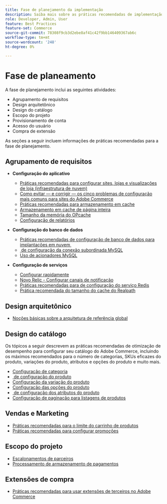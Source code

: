 ```yaml
---
title: Fase de planejamento da implementação
description: Saiba mais sobre as práticas recomendadas de implementação para a fase de planejamento de projetos da Adobe Commerce.
role: Developer, Admin, User
feature: Best Practices
feature-set: Commerce
source-git-commit: 78308f9cb3d2ebe8af41c42f9bb146409367ab6c
workflow-type: tm+mt
source-wordcount: '248'
ht-degree: 0%

---
```



# Fase de planeamento

A fase de planejamento inclui as seguintes atividades:

- Agrupamento de requisitos
- Design arquitetônico
- Design do catálogo
- Escopo do projeto
- Provisionamento de conta
- Acesso do usuário
- Compra de extensão

As seções a seguir incluem informações de práticas recomendadas para a fase de planejamento.

## Agrupamento de requisitos

- **Configuração do aplicativo**
   - [Práticas recomendadas para configurar sites, lojas e visualizações de loja (infraestrutura de nuvem)](sites-stores-store-views.md)
   - [Como evitar — e corrigir — os cinco problemas de configuração mais comuns para sites do Adobe Commerce](https://business.adobe.com/blog/how-to/usual-suspects-five-configuration-fixes-maximize-your-peak-sales)
   - [Práticas recomendadas para armazenamento em cache](https://docs.magento.com/user-guide/system/cache-management.html#best-practices-for-caching)
   - [Armazenamento em cache de página inteira](https://developer.adobe.com/commerce/php/development/cache/page/public-content/)
   - [Tamanho da memória do OPcache](opcache-memory-size.md)
   - [Configuração de relatórios](reporting-configuration.md)

- **Configuração do banco de dados**
   - [Práticas recomendadas de configuração de banco de dados para implantações em nuvem &#x200B;](database-on-cloud.md)
   - [&#x200B; de configuração da conexão subordinada MySQL](configure-mysql-slave-connection-on-cloud.md)
   - [Uso de acionadores MySQL](mysql-triggers-usage.md)

- **Configuração de serviços**
   - [Configurar rapidamente](https://devdocs.magento.com/cloud/cdn/configure-fastly.html)
   - [Novo Relic - Configurar canais de notificação](https://devdocs.magento.com/cloud/project/new-relic.html#configure-notification-channels)
   - [Práticas recomendadas para &#x200B; de configuração do serviço Redis](redis-service-configuration.md)
   - [Prática recomendada do tamanho do cache do Realpath](realpath-cache-size.md)

## **Design arquitetônico**

<!--Asset not yet integrated
- [GRA Architecture examples](https://wiki.corp.adobe.com/x/kD4ykw)
-->
- [Noções básicas sobre a arquitetura de referência global](../../../implementation-playbook/architecture/global-reference.md)

## **Design do catálogo**

Os tópicos a seguir descrevem as práticas recomendadas de otimização de desempenho para configurar seu catálogo do Adobe Commerce, incluindo os máximos recomendados para o número de categorias, SKUs eficazes do produto, variações do produto, atributos e opções do produto e muito mais.

- [Configuração de categoria](category-limits.md)
- [&#x200B; de configuração do produto](product-sku-limits.md)
- [Configuração da variação do produto](product-variations.md)
- [Configuração das opções do produto](product-options.md)
- [&#x200B; de configuração dos atributos do produto](product-attributes-and-options.md)
- [Configuração de paginação para listagens de produtos](product-listing-pagination.md)

## **Vendas e Marketing**

- [Práticas recomendadas para o limite do carrinho de produtos](product-cart.md)
- [Práticas recomendadas para configurar promoções](product-cart-promotions.md)

## **Escopo do projeto**

- [Escalonamentos de parceiros](partner-escalation.md)
- [Processamento de armazenamento de pagamentos](payment-processing-storage.md)

## **Extensões de compra**

- [Práticas recomendadas para usar extensões de terceiros no Adobe Commerce](extensions.md)
